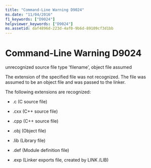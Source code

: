 ```yaml
---
title: "Command-Line Warning D9024"
ms.date: "11/04/2016"
f1_keywords: ["D9024"]
helpviewer_keywords: ["D9024"]
ms.assetid: daf4896d-223d-4af0-9b6d-89109cf3d1bb
---
```

# Command-Line Warning D9024

unrecognized source file type 'filename', object file assumed

The extension of the specified file was not recognized. The file was assumed to be an object file and was passed to the linker.

The following extensions are recognized:

- .c (C source file)

- .cxx (C++ source file)

- .cpp (C++ source file)

- .obj (Object file)

- .lib (Library file)

- .def (Module definition file)

- .exp (Linker exports file, created by LINK /LIB)